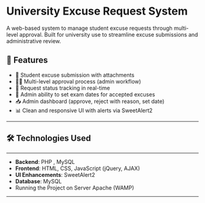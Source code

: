 # University Excuse Request System

A web-based system to manage student excuse requests through multi-level approval. Built for university use to streamline excuse submissions and administrative review.


## 🚀 Features

- 🧾 Student excuse submission with attachments
- 👨‍💼 Multi-level approval process (admin workflow)
- 🔄 Request status tracking in real-time
- 📅 Admin ability to set exam dates for accepted excuses
- 📥 Admin dashboard (approve, reject with reason, set date)
- 📊 Clean and responsive UI with alerts via SweetAlert2

---

## 🛠️ Technologies Used
--------------------------------------------------------------
- **Backend**: PHP , MySQL
- **Frontend**: HTML, CSS, JavaScript (jQuery, AJAX)
- **UI Enhancements**: SweetAlert2
- **Database**: MySQL
- Running the Project on Server Apache (WAMP)

---
